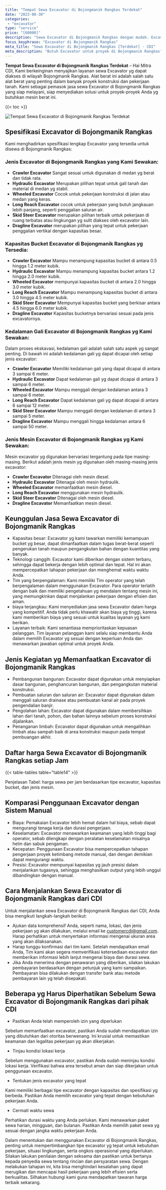 ```yaml
---
title: "Tempat Sewa Excavator di Bojongmanik Rangkas Terdekat"
date: "2023-08-30"
categories:
 - "excavator"
type: "service"
price: "[60000]"
description: "Sewa Excavator di Bojongmanik Rangkas dengan mudah. Excavator unggulan untuk proyek konstruksi yang membutuhkan peralatan profesional dengan performa maksimal. Dapatkan informasi detail."
focus_keyphrase: "Excavator di Bojongmanik Rangkas"
meta_title: "Sewa Excavator di Bojongmanik Rangkas [Terdekat] - CDI"
meta_description: "Butuh Excavator untuk proyek di Bojongmanik Rangkas?. Kami tawarkan Excavator berkualitas untuk mendukung produktivitas. Penawaran spesial minggu ini tersedia."
---
```


**Tempat Sewa Excavator di Bojongmanik Rangkas Terdekat** – Hai Mitra CDI, Kami berkeinginan menyajikan layanan sewa Excavator yg dapat diakses di wilayah Bojongmanik Rangkas. Alat berat ini adalah salah satu alat berat yang penting dalam banyak proyek konstruksi dan pekerjaan tanah. Kami sebagai pemasok jasa sewa Excavator di Bojongmanik Rangkas yang siap melayani, siap menyediakan solusi untuk proyek-proyek Anda yg butuhkan mesin berat ini.

{{< toc >}}

![Tempat Sewa Excavator di Bojongmanik Rangkas Terdekat](/images/excavator/excavator-17.jpg)

## Spesifikasi Excavator di Bojongmanik Rangkas

Kami menghadirkan spesifikasi lengkap Excavator yang tersedia untuk disewa di Bojongmanik Rangkas:

### Jenis Excavator di Bojongmanik Rangkas yang Kami Sewakan:

*   **Crawler Excavator** Sangat sesuai untuk digunakan di medan yg berat dan tidak rata.
*   **Hydraulic Excavator** Merupakan pilihan tepat untuk gali tanah dan material di medan yg stabil.
*   **Wheeled Excavator** Cocok untuk pekerjaan konstruksi di jalan atau medan yang keras.
*   **Long Reach Excavator** cocok untuk pekerjaan yang butuh jangkauan lebih panjang, seperti penggalian saluran air.
*   **Skid Steer Excavator** merupakan pilihan terbaik untuk pekerjaan di ruang terbatas atau lingkungan yg sulit diakses oleh excavator lain.
*   **Dragline Excavator** merupakan pilihan yang tepat untuk pekerjaan penggalian vertikal dengan kapasitas besar.

### Kapasitas Bucket Excavator di Bojongmanik Rangkas yg Tersedia:

*   **Crawler Excavator** Mampu menampung kapasitas bucket di antara 0.5 hingga 1.2 meter kubik.
*   **Hydraulic Excavator** Mampu menampung kapasitas bucket antara 1.2 hingga 2.0 meter kubik.
*   **Wheeled Excavator** mempunyai kapasitas bucket di antara 2.0 hingga 3.0 meter kubik.
*   **Long Reach Excavator** Mampu menampung kapasitas bucket di antara 3.0 hingga 4.5 meter kubik.
*   **Skid Steer Excavator** Mempunyai kapasitas bucket yang berkisar antara 4.5 hingga 6.0 meter kubik.
*   **Dragline Excavator** Kapasitas bucketnya bervariasi sesuai pada jenis excavatornya.

### Kedalaman Gali Excavator di Bojongmanik Rangkas yg Kami Sewakan:

Dalam proses ekskavasi, kedalaman gali adalah salah satu aspek yg sangat penting. Di bawah ini adalah kedalaman gali yg dapat dicapai oleh setiap jenis excavator:

*   **Crawler Excavator** Memiliki kedalaman gali yang dapat dicapai di antara 3 sampai 6 meter.
*   **Hydraulic Excavator** Dapat kedalaman gali yg dapat dicapai di antara 3 sampai 6 meter.
*   **Wheeled Excavator** Mampu menggali dengan kedalaman antara 3 sampai 6 meter.
*   **Long Reach Excavator** Dapat kedalaman gali yg dapat dicapai di antara 6 sampai 12 meter.
*   **Skid Steer Excavator** Mampu menggali dengan kedalaman di antara 3 sampai 5 meter.
*   **Dragline Excavator** Mampu menggali hingga kedalaman antara 6 sampai 50 meter.

### Jenis Mesin Excavator di Bojongmanik Rangkas yg Kami Sewakan:

Mesin excavator yg digunakan bervariasi tergantung pada tipe masing-masing. Berikut adalah jenis mesin yg digunakan oleh masing-masing jenis excavator:

*   **Crawler Excavator** Ditenagai oleh mesin diesel.
*   **Hydraulic Excavator** Ditenagai oleh mesin hydraulik.
*   **Wheeled Excavator** memanfaatkan mesin diesel.
*   **Long Reach Excavator** menggunakan mesin hydraulik.
*   **Skid Steer Excavator** Ditenagai oleh mesin diesel.
*   **Dragline Excavator** Memanfaatkan mesin diesel.

## Keunggulan Jasa Sewa Excavator di Bojongmanik Rangkas

*   Kapasitas besar: Excavator yg kami tawarkan memiliki kemampuan bucket yg besar, dapat dimanfaatkan dalam tugas berat-berat seperti pengerukan tanah maupun pengangkutan bahan dengan kuantitas yang banyak.
*   Teknologi canggih: Excavator kami diberikan dengan sistem terbaru, sehingga dapat bekerja dengan lebih optimal dan tepat. Hal ini akan mempercepatkan tahapan pekerjaan dan menghemat waktu waktu Anda.
*   Tim yang berpengalaman: Kami memiliki Tim operator yang telah berpengalaman dalam menggunakan Excavator. Para operator terlatih dengan baik dan memiliki pengetahuan yg mendalam tentang mesin ini, yang memungkinkan dapat menjalankan pekerjaan dengan efisien dan aman.
*   biaya terjangkau: Kami menyediakan jasa sewa Excavator dalam harga yang kompetitif. Anda tidak perlu khawatir akan biaya yg tinggi, karena kami memberikan biaya yang sesuai untuk kualitas layanan yg kami berikan.
*   Layanan terbaik: Kami senantiasa memprioritaskan kepuasan pelanggan. Tim layanan pelanggan kami selalu siap membantu Anda dalam memilih Excavator yg sesuai dengan keperluan Anda dan menawarkan jawaban optimal untuk proyek Anda.

## Jenis Kegiatan yg Memanfaatkan Excavator di Bojongmanik Rangkas

*   Pembangunan bangunan: Excavator dapat digunakan untuk menyiapkan dasar bangunan, penghancuran bangunan, dan pengangkutan material konstruksi.
*   Pembuatan saluran dan saluran air: Excavator dapat digunakan dalam menggali saluran drainase atau pembuatan kanal air pada proyek pengendalian banjir.
*   Pengolahan lahan: Excavator dapat digunakan dalam membersihkan lahan dari tanah, pohon, dan bahan lainnya sebelum proses konstruksi dijalankan.
*   Penanganan limbah: Excavator dapat digunakan untuk mengalihkan limbah atau sampah baik di area konstruksi maupun pada tempat pembuangan akhir.

## Daftar harga Sewa Excavator di Bojongmanik Rangkas setiap Jam

{{< table-tables table="table14" >}}

Penjelasan Tabel: harga sewa per jam berdasarkan tipe excavator, kapasitas bucket, dan jenis mesin.

## Komparasi Penggunaan Excavator dengan Sistem Manual

*   Biaya: Pemakaian Excavator lebih hemat dalam hal biaya, sebab dapat mengurangi tenaga kerja dan durasi pengerjaan.
*   Keselamatan: Excavator menawarkan keamanan yang lebih tinggi bagi operator, sebab dilengkapi dengan peralatan keselamatan misalnya helm dan sabuk pengaman.
*   Kecepatan: Penggunaan Excavator bisa mempercepatkan tahapan pengerjaan proyek ketimbang metode manual, dan dengan demikian dapat mengurangi waktu.
*   Presisi: Excavator mempunyai kapasitas yg jauh presisi dalam menjalankan tugasnya, sehingga menghasilkan output yang lebih unggul dibandingkan dengan manual.

## Cara Menjalankan Sewa Excavator di Bojongmanik Rangkas dari CDI

Untuk menjalankan sewa Excavator di Bojongmanik Rangkas dari CDI, Anda bisa mengikuti langkah-langkah berikut:

*   Ajukan data komprehensif Anda, seperti nama, lokasi, dan jenis pekerjaan yg akan dilakukan, melalui email ke customercdi@gmail.com. Harap perhatikan untuk menyertakan informasi mengenai ukuran area yang akan dilaksanakan.
*   Harap tunggu konfirmasi dari tim kami. Setelah mendapatkan email Anda, Tim kami akan segera memverifikasi ketersediaan excavator dan memberikan informasi lebih lanjut mengenai biaya dan durasi sewa.
*   Jika Anda menerima dengan penawaran yang diberikan, silakan lakukan pembayaran berdasarkan dengan petunjuk yang kami sampaikan. Pembayaran bisa dilakukan dengan transfer bank atau metode pembayaran lain yg telah disepakati.

## Beberapa yg Harus Diperhatikan Sebelum Sewa Excavator di Bojongmanik Rangkas dari pihak CDI

*   Pastikan Anda telah memperoleh izin yang diperlukan

Sebelum memanfaatkan excavator, pastikan Anda sudah mendapatkan izin yang dibutuhkan dari otoritas berwenang. Ini krusial untuk memastikan keamanan dan legalitas pekerjaan yg akan dikerjakan.
*   Tinjau kondisi lokasi kerja

Sebelum menggunakan excavator, pastikan Anda sudah meninjau kondisi lokasi kerja. Verifikasi bahwa area tersebut aman dan siap dikerjakan untuk penggunaan excavator.
*   Tentukan jenis excavator yang tepat

Kami memiliki berbagai tipe excavator dengan kapasitas dan spesifikasi yg berbeda. Pastikan Anda memilih excavator yang tepat dengan kebutuhan pekerjaan Anda.
*   Cermati waktu sewa

Perhatikan durasi waktu yang Anda perlukan. Kami menawarkan paket sewa harian, mingguan, dan bulanan. Pastikan Anda memilih paket sewa yg sesuai dengan jangka waktu pekerjaan Anda.

Dalam menentukan dan menggunakan Excavator di Bojongmanik Rangkas, penting untuk mempertimbangkan tipe excavator yg tepat untuk kebutuhan pekerjaan, situasi lingkungan, serta ongkos operasional yang diperlukan. Silakan lakukan penilaian dengan seksama dan pastikan untuk bertanya kepada penyedia sewa tentang rincian dan persyaratan sewa. Dengan melakukan tahapan ini, kita bisa menghindari kesalahan yang dapat merugikan dan mencapai hasil pekerjaan yang lebih efisien serta berkualitas. Silhakan hubungi kami guna mendapatkan tawaran harga terbaik sekarang.